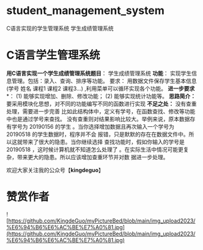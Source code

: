 # student_management_system
C语言实现的学生管理系统 学生成绩管理系统

# C语言学生管理系统

**用C语言实现一个学生成绩管理系统题目**： 学生成绩管理系统
**功能**： 实现学生信息管理。包括：录入、查询、排序等功能。
要求： 用数据文件保存学生基本信息(学号 姓名  课程1  课程2 课程3…) ,利用菜单可以循环实现各个功能。
**进一步要求***： (1) 能够实现增加、删除、修改功能；
(2) 能够实现统计功能等。
**思路简介：**  要采用模块化思想，对不同的功能编写不同的函数进行实现
**不足之处：**  没有查重处理，需要进一步完善
比如此结构体中，定义有学号，在函数查找、修改等功能中也是通过学号来查找。
没有查重则对结果影响比较大。举例来说，原本数据存有学号为 20190156 的学生
。当你选择增加数据且再次输入一个学号为 20190518 的学生数据时，程序并不会
报错，只是默默的存在在数据文件中。所以这就带来了很大的隐患。当你继续选择
查找功能时，假如你输入的学号是 20190518 ，这时候计算机就不知道怎么处理了
。在实际生活中情况可能更复杂，带来更大的隐患。所以应该增加查重环节并对数
据进一步处理。

欢迎大家关注我的公众号【**kingdeguo**】

# 赞赏作者
![https://github.com/KingdeGuo/myPictureBed/blob/main/img_upload2023/%E6%94%B6%E6%AC%BE%E7%A0%81.jpg](https://github.com/KingdeGuo/myPictureBed/blob/main/img_upload2023/%E6%94%B6%E6%AC%BE%E7%A0%81.jpg)